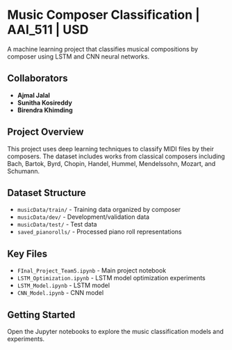 # Music Composer Classification | AAI_511 | USD

A machine learning project that classifies musical compositions by composer using LSTM and CNN neural networks.

## Collaborators

- **Ajmal Jalal**
- **Sunitha Kosireddy** 
- **Birendra Khimding**

## Project Overview

This project uses deep learning techniques to classify MIDI files by their composers. The dataset includes works from classical composers including Bach, Bartok, Byrd, Chopin, Handel, Hummel, Mendelssohn, Mozart, and Schumann.

## Dataset Structure

- `musicData/train/` - Training data organized by composer
- `musicData/dev/` - Development/validation data
- `musicData/test/` - Test data
- `saved_pianorolls/` - Processed piano roll representations

## Key Files

- `FInal_Project_Team5.ipynb` - Main project notebook
- `LSTM_Optimization.ipynb` - LSTM model optimization experiments
- `LSTM_Model.ipynb` - LSTM model
- `CNN_Model.ipynb` - CNN model

## Getting Started

Open the Jupyter notebooks to explore the music classification models and experiments.